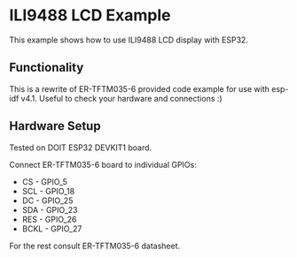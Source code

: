 # ILI9488 LCD Example

This example shows how to use ILI9488 LCD display with ESP32.

## Functionality

This is a rewrite of ER-TFTM035-6 provided code example for use with esp-idf v4.1.
Useful to check your hardware and connections :)

## Hardware Setup

Tested on DOIT ESP32 DEVKIT1 board.
    
Connect ER-TFTM035-6 board to individual GPIOs:

  * CS - GPIO_5
  * SCL - GPIO_18
  * DC - GPIO_25
  * SDA - GPIO_23
  * RES - GPIO_26
  * BCKL - GPIO_27

For the rest consult ER-TFTM035-6 datasheet.
